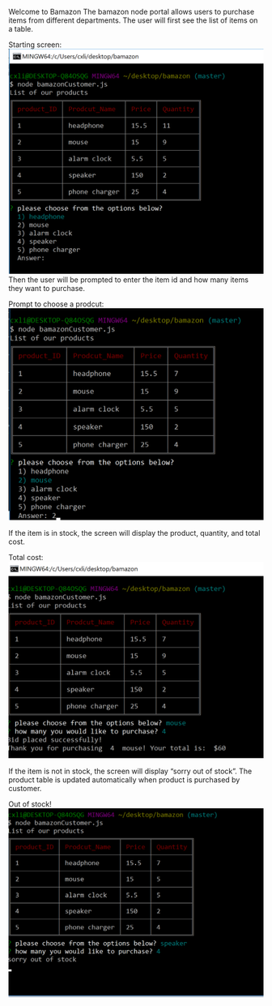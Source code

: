 Welcome to Bamazon 
The bamazon node portal allows users to purchase items from different departments. The user will first see the list of items on a table. 

Starting screen:
![Alt text](/images/starting.png?raw=true "product table")
Then the user will be prompted to enter the item id and how many items they want to purchase. 


Prompt to choose a prodcut:  
![Alt text](/images/chooseProduct.png?raw=true "mouse was chosen")

If the item is in stock, the screen will display the product, quantity, and total cost. 


Total cost:
![Alt text](/images/totalCost.png?raw=true "bid sucessfully")


 If the item is not in stock, the screen will display “sorry out of stock”.  The product table is updated automatically when product is purchased by customer. 


Out of stock! 
![Alt text](/images/outOfStock.png?raw=true "out of stock!")

